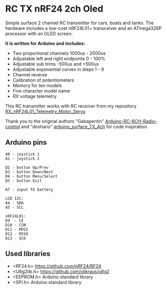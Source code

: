 # RC TX nRF24 2ch Oled
Simple surface 2 channel RC transmitter for cars, boats and tanks.
The hardware includes a low-cost nRF24L01+ transceiver and an ATmega328P processor with an OLED screen.

**It is written for Arduino and includes:**
* Two proportional channels 1000us - 2000us
* Adjustable left and right endpoints 0 - 100%
* Adjustable sub trims -500us and +500us
* Adjustable exponential curves in steps 1 - 9
* Channel reverse
* Calibration of potentiometers
* Memory for ten models
* Five character model name
* RX voltage telemetry


This RC transmitter works with RC receiver from my repository [RX_nRF24L01_Telemetry_Motor_Servo](https://github.com/stanekTM/RX_nRF24L01_Telemetry_Motor_Servo)

Thank you to the original authors "Gabapentin" [Arduino-RC-6CH-Radio-control](https://github.com/Gabapentin/Arduino-RC-6CH-Radio-control) 
and "doohans" [arduino_surface_TX_4ch](https://github.com/doohans/arduino_surface_TX_4ch)
for code inspiration.

## Arduino pins
```
A0 - joystick 1
A1 - joystick 2

D2 - button Up/Prev
D3 - button Down/Next
D4 - button Menu/Select
D5 - button Exit

A7 - input TX battery

LCD I2C:
A4 - SDA
A5 - SCL

nRF24L01:
D9  - CE
D10 - CSN
D11 - MOSI
D12 - MISO
D13 - SCK
```

## Used libraries
* <RF24.h>    https://github.com/nRF24/RF24
* <U8g2lib.h> https://github.com/olikraus/u8g2
* <EEPROM.h>  Arduino standard library
* <SPI.h>     Arduino standard library
